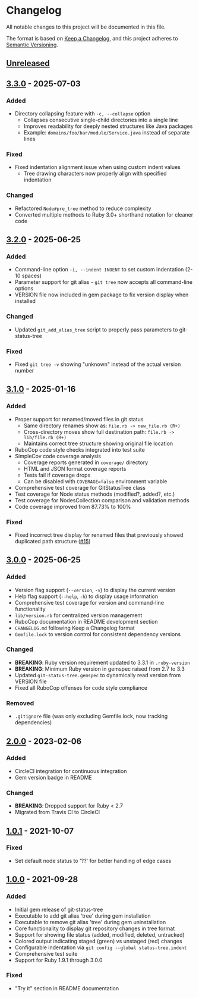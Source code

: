 # Changelog

All notable changes to this project will be documented in this file.

The format is based on [Keep a Changelog](https://keepachangelog.com/en/1.1.0/),
and this project adheres to [Semantic Versioning](https://semver.org/spec/v2.0.0.html).

## [Unreleased]

## [3.3.0] - 2025-07-03

### Added
- Directory collapsing feature with `-c, --collapse` option
  - Collapses consecutive single-child directories into a single line
  - Improves readability for deeply nested structures like Java packages
  - Example: `domains/foo/bar/module/Service.java` instead of separate lines

### Fixed
- Fixed indentation alignment issue when using custom indent values
  - Tree drawing characters now properly align with specified indentation

### Changed
- Refactored `Node#pre_tree` method to reduce complexity
- Converted multiple methods to Ruby 3.0+ shorthand notation for cleaner code

## [3.2.0] - 2025-06-25

### Added
- Command-line option `-i, --indent INDENT` to set custom indentation (2-10 spaces)
- Parameter support for git alias - `git tree` now accepts all command-line options
- VERSION file now included in gem package to fix version display when installed

### Changed
- Updated `git_add_alias_tree` script to properly pass parameters to git-status-tree

### Fixed
- Fixed `git tree -v` showing "unknown" instead of the actual version number

## [3.1.0] - 2025-01-16

### Added
- Proper support for renamed/moved files in git status
  - Same directory renames show as: `file.rb -> new_file.rb (R+)`
  - Cross-directory moves show full destination path: `file.rb -> lib/file.rb (R+)`
  - Maintains correct tree structure showing original file location
- RuboCop code style checks integrated into test suite
- SimpleCov code coverage analysis
  - Coverage reports generated in `coverage/` directory
  - HTML and JSON format coverage reports
  - Tests fail if coverage drops
  - Can be disabled with `COVERAGE=false` environment variable
- Comprehensive test coverage for GitStatusTree class
- Test coverage for Node status methods (modified?, added?, etc.)
- Test coverage for NodesCollection comparison and validation methods
- Code coverage improved from 87.73% to 100%

### Fixed
- Fixed incorrect tree display for renamed files that previously showed duplicated path structure ([#15](https://github.com/wteuber/git-status-tree/issues/15))

## [3.0.0] - 2025-06-25

### Added
- Version flag support (`--version`, `-v`) to display the current version
- Help flag support (`--help`, `-h`) to display usage information
- Comprehensive test coverage for version and command-line functionality
- `lib/version.rb` for centralized version management
- RuboCop documentation in README development section
- `CHANGELOG.md` following Keep a Changelog format
- `Gemfile.lock` to version control for consistent dependency versions

### Changed
- **BREAKING**: Ruby version requirement updated to 3.3.1 in `.ruby-version`
- **BREAKING**: Minimum Ruby version in gemspec raised from 2.7 to 3.3
- Updated `git-status-tree.gemspec` to dynamically read version from VERSION file
- Fixed all RuboCop offenses for code style compliance

### Removed
- `.gitignore` file (was only excluding Gemfile.lock, now tracking dependencies)

## [2.0.0] - 2023-02-06

### Added
- CircleCI integration for continuous integration
- Gem version badge in README

### Changed
- **BREAKING**: Dropped support for Ruby < 2.7
- Migrated from Travis CI to CircleCI

## [1.0.1] - 2021-10-07

### Fixed
- Set default node status to '??' for better handling of edge cases

## [1.0.0] - 2021-09-28

### Added
- Initial gem release of git-status-tree
- Executable to add git alias 'tree' during gem installation
- Executable to remove git alias 'tree' during gem uninstallation
- Core functionality to display git repository changes in tree format
- Support for showing file status (added, modified, deleted, untracked)
- Colored output indicating staged (green) vs unstaged (red) changes
- Configurable indentation via `git config --global status-tree.indent`
- Comprehensive test suite
- Support for Ruby 1.9.1 through 3.0.0

### Fixed
- "Try it" section in README documentation

[Unreleased]: https://github.com/wteuber/git-status-tree/compare/v3.3.0...HEAD
[3.3.0]: https://github.com/wteuber/git-status-tree/compare/v3.2.0...v3.3.0
[3.2.0]: https://github.com/wteuber/git-status-tree/compare/v3.1.0...v3.2.0
[3.1.0]: https://github.com/wteuber/git-status-tree/compare/v3.0.0...v3.1.0
[3.0.0]: https://github.com/wteuber/git-status-tree/compare/v2.0.0...v3.0.0
[2.0.0]: https://github.com/wteuber/git-status-tree/compare/v1.0.1...v2.0.0
[1.0.1]: https://github.com/wteuber/git-status-tree/compare/v1.0.0...v1.0.1
[1.0.0]: https://github.com/wteuber/git-status-tree/releases/tag/v1.0.0 